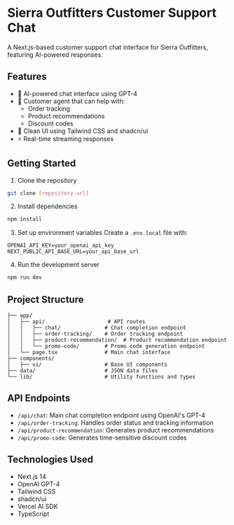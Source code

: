 # Sierra Outfitters Customer Support Chat

A Next.js-based customer support chat interface for Sierra Outfitters, featuring AI-powered responses.

## Features

- 🤖 AI-powered chat interface using GPT-4
- 💬 Customer agent that can help with:
  - Order tracking
  - Product recommendations
  - Discount codes
- 🎨 Clean UI using Tailwind CSS and shadcn/ui
- ⚡ Real-time streaming responses

## Getting Started

1. Clone the repository
```bash
git clone [repository-url]
```

2. Install dependencies
```bash
npm install
```

3. Set up environment variables
Create a `.env.local` file with:
```
OPENAI_API_KEY=your_openai_api_key
NEXT_PUBLIC_API_BASE_URL=your_api_base_url
```

4. Run the development server
```bash
npm run dev
```

## Project Structure

```
├── app/
│   ├── api/                    # API routes
│   │   ├── chat/              # Chat completion endpoint
│   │   ├── order-tracking/    # Order tracking endpoint
│   │   ├── product-recommendation/  # Product recommendation endpoint
│   │   └── promo-code/        # Promo code generation endpoint
│   └── page.tsx               # Main chat interface
├── components/
│   ├── ui/                    # Base UI components
├── data/                      # JSON data files
└── lib/                       # Utility functions and types
```

## API Endpoints

- `/api/chat`: Main chat completion endpoint using OpenAI's GPT-4
- `/api/order-tracking`: Handles order status and tracking information
- `/api/product-recommendation`: Generates product recommendations
- `/api/promo-code`: Generates time-sensitive discount codes

## Technologies Used

- Next.js 14
- OpenAI GPT-4
- Tailwind CSS
- shadcn/ui
- Vercel AI SDK
- TypeScript
